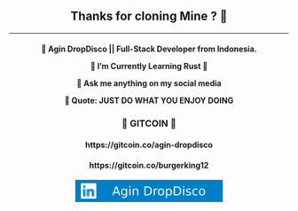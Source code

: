<h2 align="center">Thanks for cloning Mine ? 👻</h2>

---

<h4 align="center">
  
🔭 Agin DropDisco ||  Full-Stack Developer from Indonesia.<br />
 
🌱 I’m Currently Learning Rust 🏅<br/>

💬 Ask me anything on my social media<br/>

🌙 Quote: JUST DO WHAT YOU ENJOY DOING 

</h5>

<h3 align="center"> 🥽 GITCOIN  🥽 </h3>
<h4 align="center"> https://gitcoin.co/agin-dropdisco</h4>
<h4 align="center"> https://gitcoin.co/burgerking12</h4>

<p align="center"> 
<a href="https://linkedin.com/in/agin-dropdisco-5555b7171"><img alt="LinkedIn" src="./linkedin.svg"></a>
</p>


